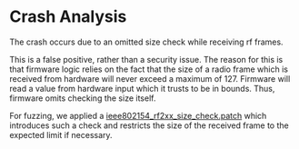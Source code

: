 # Crash Analysis
The crash occurs due to an omitted size check while receiving rf frames.

This is a false positive, rather than a security issue. The reason for this is that firmware logic relies on the fact that the size of a radio frame which is received from hardware will never exceed a maximum of 127. Firmware will read a value from hardware input which it trusts to be in bounds. Thus, firmware omits checking the size itself.

For fuzzing, we applied a [ieee802154_rf2xx_size_check.patch](../../../building/patches/ieee802154_rf2xx_size_check.patch) which introduces such a check and restricts the size of the received frame to the expected limit if necessary.

